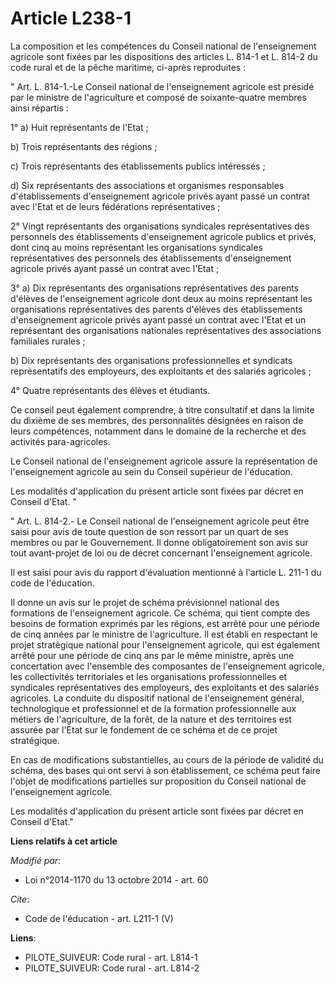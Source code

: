 # Article L238-1

La composition et les compétences du Conseil national de l'enseignement agricole sont fixées par les dispositions des
articles L. 814-1 et L. 814-2 du code rural et de la pêche maritime, ci-après reproduites :

" Art. L. 814-1.-Le Conseil national de l'enseignement agricole est présidé par le ministre de l'agriculture et composé de
soixante-quatre membres ainsi répartis :

1° a) Huit représentants de l'Etat ;

b) Trois représentants des régions ;

c) Trois représentants des établissements publics intéressés ;

d) Six représentants des associations et organismes responsables d'établissements d'enseignement agricole privés ayant passé
un contrat avec l'Etat et de leurs fédérations représentatives ;

2° Vingt représentants des organisations syndicales représentatives des personnels des établissements d'enseignement agricole
publics et privés, dont cinq au moins représentant les organisations syndicales représentatives des personnels des
établissements d'enseignement agricole privés ayant passé un contrat avec l'Etat ;

3° a) Dix représentants des organisations représentatives des parents d'élèves de l'enseignement agricole dont deux au moins
représentant les organisations représentatives des parents d'élèves des établissements d'enseignement agricole privés ayant
passé un contrat avec l'Etat et un représentant des organisations nationales représentatives des associations familiales
rurales ;

b) Dix représentants des organisations professionnelles et syndicats représentatifs des employeurs, des exploitants et des
salariés agricoles ;

4° Quatre représentants des élèves et étudiants.

Ce conseil peut également comprendre, à titre consultatif et dans la limite du dixième de ses membres, des personnalités
désignées en raison de leurs compétences, notamment dans le domaine de la recherche et des activités para-agricoles.

Le Conseil national de l'enseignement agricole assure la représentation de l'enseignement agricole au sein du Conseil
supérieur de l'éducation.

Les modalités d'application du présent article sont fixées par décret en Conseil d'Etat. "

" Art. L. 814-2.- Le Conseil national de l'enseignement agricole peut être saisi pour avis de toute question de son ressort
par un quart de ses membres ou par le Gouvernement. Il donne obligatoirement son avis sur tout avant-projet de loi ou de
décret concernant l'enseignement agricole.

Il est saisi pour avis du rapport d'évaluation mentionné à l'article L. 211-1 du code de l'éducation.

Il donne un avis sur le projet de schéma prévisionnel national des formations de l'enseignement agricole. Ce schéma, qui
tient compte des besoins de formation exprimés par les régions, est arrêté pour une période de cinq années par le ministre de
l'agriculture. Il est établi en respectant le projet stratégique national pour l'enseignement agricole, qui est également
arrêté pour une période de cinq ans par le même ministre, après une concertation avec l'ensemble des composantes de
l'enseignement agricole, les collectivités territoriales et les organisations professionnelles et syndicales représentatives
des employeurs, des exploitants et des salariés agricoles. La conduite du dispositif national de l'enseignement général,
technologique et professionnel et de la formation professionnelle aux métiers de l'agriculture, de la forêt, de la nature et
des territoires est assurée par l'Etat sur le fondement de ce schéma et de ce projet stratégique.

En cas de modifications substantielles, au cours de la période de validité du schéma, des bases qui ont servi à son
établissement, ce schéma peut faire l'objet de modifications partielles sur proposition du Conseil national de l'enseignement
agricole.

Les modalités d'application du présent article sont fixées par décret en Conseil d'Etat."

**Liens relatifs à cet article**

_Modifié par_:

  - Loi n°2014-1170 du 13 octobre 2014 - art. 60

_Cite_:

  - Code de l'éducation - art. L211-1 (V)

**Liens**:

  - PILOTE_SUIVEUR: Code rural - art. L814-1
  - PILOTE_SUIVEUR: Code rural - art. L814-2
